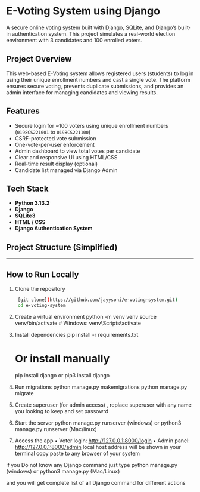 # E-Voting System using Django

A secure online voting system built with Django, SQLite, and Django’s built-in authentication system. This project simulates a real-world election environment with 3 candidates and 100 enrolled voters.

## Project Overview

This web-based E-Voting system allows registered users (students) to log in using their unique enrollment numbers and cast a single vote. The platform ensures secure voting, prevents duplicate submissions, and provides an admin interface for managing candidates and viewing results.

## Features

- Secure login for ~100 voters using unique enrollment numbers (`0198CS221001` to `0198CS221100`)
- CSRF-protected vote submission
- One-vote-per-user enforcement
- Admin dashboard to view total votes per candidate
- Clear and responsive UI using HTML/CSS
- Real-time result display (optional)
- Candidate list managed via Django Admin

## Tech Stack

- **Python 3.13.2**
- **Django**
- **SQLite3**
- **HTML / CSS**
- **Django Authentication System**

## Project Structure (Simplified)

---

## How to Run Locally

1. Clone the repository
   ```bash
    [git clone](https://github.com/jayysoni/e-voting-system.git)
    cd e-voting-system

2.	Create a virtual environment
    python -m venv venv
    source venv/bin/activate  # Windows: venv\Scripts\activate

3.	Install dependencies
    pip install -r requirements.txt
    # Or install manually
    pip install django or pip3 install django

4.	Run migrations
    python manage.py makemigrations
    python manage.py migrate

5.	Create superuser (for admin access) , replace superuser with any name you looking to keep and set passowrd

6.	Start the server
                      python manage.py runserver  (windows)
  	                          or
  	                  python3 manage.py runserver (Mac/linux)

8.	Access the app
•	Voter login: http://127.0.0.1:8000/login
•	Admin panel: http://127.0.0.1:8000/admin
     local host address will be shown in your terminal copy paste to any browser of your system

if you Do not know any Django command 
just type 
            python manage.py     (windows)
                or 
            python3 manage.py    (Mac/Linux)

 and you will get complete list of all Django command for different actions 
  	
